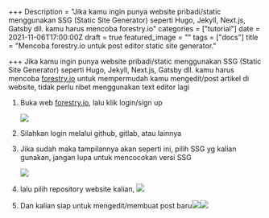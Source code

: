 +++
Description = "Jika kamu ingin punya website pribadi/static menggunakan SSG (Static Site Generator) seperti Hugo, Jekyll, Next.js, Gatsby dll. kamu harus mencoba forestry.io"
categories = ["tutorial"]
date = 2021-11-06T17:00:00Z
draft = true
featured_image = ""
tags = ["docs"]
title = "Mencoba forestry.io untuk post editor static site generator."

+++
Jika kamu ingin punya website pribadi/static menggunakan SSG (Static Site Generator) seperti Hugo, Jekyll, Next.js, Gatsby dll. kamu harus mencoba [forestry.io](forestry.io "forestry.io") untuk mempermudah kamu mengedit/post artikel di website, tidak perlu ribet menggunakan text editor lagi

1. Buka web [forestry.io](forestry.io "forestry.io"), lalu klik login/sign up

   ![](/uploads/screen-shot-2021-11-07-at-17-22-16.png)
2. Silahkan login melalui github, gitlab, atau lainnya
3. Jika sudah maka tampilannya akan seperti ini, pilih SSG yg kalian gunakan, jangan lupa untuk mencocokan versi SSG 

   ![](/uploads/screen-shot-2021-11-07-at-17-27-12.png)
4. lalu pilih repository website kalian, ![](/uploads/screen-shot-2021-11-07-at-17-33-29.png)
5. Dan kalian siap untuk mengedit/membuat post baru![](/uploads/screen-shot-2021-11-07-at-17-34-15.png)![](/uploads/screen-shot-2021-11-07-at-17-37-43.png)